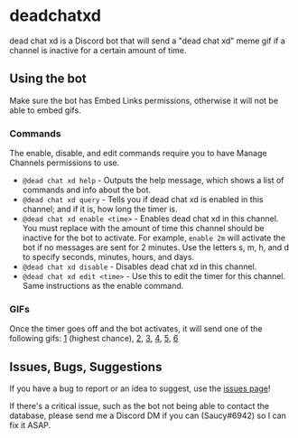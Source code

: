 # deadchatxd
dead chat xd is a Discord bot that will send a "dead chat xd" meme gif if a channel is inactive for a certain amount of time.

## Using the bot
Make sure the bot has Embed Links permissions, otherwise it will not be able to embed gifs.

### Commands
The enable, disable, and edit commands require you to have Manage Channels permissions to use.

- `@dead chat xd help` - Outputs the help message, which shows a list of commands and info about the bot.
- `@dead chat xd query` - Tells you if dead chat xd is enabled in this channel; and if it is, how long the timer is.
- `@dead chat xd enable <time>` - Enables dead chat xd in this channel. You must replace <time> with the amount of time this channel should be inactive for the bot to activate. For example, `enable 2m` will activate the bot if no messages are sent for 2 minutes. Use the letters s, m, h, and d to specify seconds, minutes, hours, and days.
- `@dead chat xd disable` - Disables dead chat xd in this channel.
- `@dead chat xd edit <time>` - Use this to edit the timer for this channel. Same instructions as the enable command.
  
### GIFs
Once the timer goes off and the bot activates, it will send one of the following gifs:
[1](https://cdn.discordapp.com/attachments/366776253124050947/747354851570090004/dead_chat_xd.gif) (highest chance), [2](https://cdn.discordapp.com/attachments/366776253124050947/747767766467084288/dead_chat_xd_2.gif), [3](https://cdn.discordapp.com/attachments/366776253124050947/748499440192454747/dead_chat_xd_3.gif), [4](https://cdn.discordapp.com/attachments/366776253124050947/752805605583880192/dead_chat_xd_4.gif), [5](https://cdn.discordapp.com/attachments/671076353944059905/758165638387728434/dead_chat_xd_5.gif), [6](https://cdn.discordapp.com/attachments/366776253124050947/759711661468155914/dead_chat_xd_6.gif)

## Issues, Bugs, Suggestions
If you have a bug to report or an idea to suggest, use the [issues page](https://github.com/saucylegs/deadchatxd/issues)!

If there's a critical issue, such as the bot not being able to contact the database, please send me a Discord DM if you can (Saucy#6942) so I can fix it ASAP.
